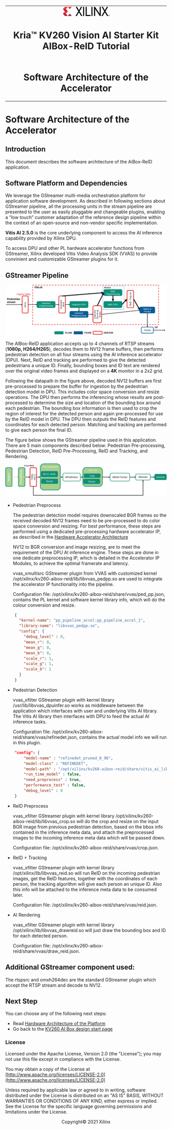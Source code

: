 ﻿<table class="sphinxhide">
 <tr>
   <td align="center"><img src="../../media/xilinx-logo.png" width="30%"/><h1>Kria&trade; KV260 Vision AI Starter Kit AIBox-ReID Tutorial</h1>
   </td>
 </tr>
 <tr>
 <td align="center"><h1> Software Architecture of the Accelerator </h1>

 </td>
 </tr>
</table>

# Software Architecture of the Accelerator

## Introduction

 This document describes the software architecture of the AiBox-ReID application.

## Software Platform and Dependencies

We leverage the GStreamer multi-media orchestration platform for application software development. As described in following sections about GStreamer pipeline, all the processing units in the stream pipeline are presented to the user as easily pluggable and changeable plugins, enabling a “low touch” customer adaptation of the reference design pipeline within the context of an open-source and non-vendor specific implementation.

**Vitis AI 2.5.0** is the core underlying component to access the AI inference capability provided by Xilinx DPU.

To access DPU and other PL hardware accelerator functions from GStreamer, Xilinx developed Vitis Video Analysis SDK (VVAS) to provide convinient and customizable GStreamer plugins for it.

## GStreamer Pipeline


![Overall video data flow](../../media/aibox-sw-data-flow.png)


The AIBox-ReID application accepts up to 4 channels of RTSP streams (**1080p, H264/H265**), decodes them to NV12 frame buffers, then performs pedestrian detection on all four streams using the AI inference accelerator (DPU). Next, ReID and tracking are performed to give the detected pedestrians a unique ID. Finally, bounding boxes and ID text are rendered over the original video frames and displayed on a **4K** monitor in a 2x2 grid.

Following the datapath in the figure above, decoded NV12 buffers are first pre-processed to prepare the buffer for ingestion by the pedestrian detection model in DPU. This includes color space conversion and resize operations. The DPU then performs the inferencing whose results are post-processed to determine the size and location of the bounding box around each pedestrian. The bounding box information is then used to crop the region of interest for the detected person and again pre-processed for use by the ReID model in DPU. The DPU then outputs the ReID features and coordinates for each detected person. Matching and tracking are performed to give each person the final ID.

The figure below shows the GStreamer pipeline used in this application. There are 5 main components described below: Pedestrian Pre-processing, Pedestrian Detection, ReID Pre-Processing, ReID and Tracking, and Rendering.

![Gstreamer pipeline of the application](../../media/gstreamer-pipeline-aib.png)

* Pedestrian Preprocess

    The pedestrian detection model requires downscaled BGR frames so the received decoded NV12 frames need to be pre-processed to do color space conversion and resizing. For best performance, these steps are performed using a dedicated pre-processing hardware accelerator IP, as described in the [Hardware Accelerator Architecture](hw_arch_accel_aib.md)

    NV12 to BGR conversion and image resizing, are to meet the requirement of the DPU AI inference engine. These steps are done in one dedicate preprocessing IP, which is detailed in the Accelerator IP Modules, to achieve the optimal framerate and latency.

    vvas_xmultisrc GStreamer plugin from VVAS with customized kernel /opt/xilinx/kv260-aibox-reid/lib/libvvas_pedpp.so are used to integrate the accelerator IP functionality into the pipeline.

    Configuration file: /opt/xilinx/kv260-aibox-reid/share/vvas/ped_pp.json, contains the PL kernel and software kernel library info, which will do the colour conversion and resize.

```json
    {
      "kernel-name": "pp_pipeline_accel:pp_pipeline_accel_1",
      "library-name": "libvvas_pedpp.so",
      "config": {
        "debug_level" : 0,
        "mean_r": 0,
        "mean_g": 0,
        "mean_b": 0,
        "scale_r": 1,
        "scale_g": 1,
        "scale_b": 1
      }
    }
```

* Pedestrian Detection

    vvas_xfilter GStreamer plugin with kernel library /usr/lib/libvvas_dpuinfer.so works as middleware between the application which interfaces with user and underlying Vitis AI library. The Vitis AI library then interfaces with DPU to feed the actual AI inference tasks.

    Configuration file: /opt/xilinx/kv260-aibox-reid/share/vvas/refinedet.json, contains the actual model info we will run in this plugin.

```json
    "config": {
        "model-name" : "refinedet_pruned_0_96",
        "model-class" : "REFINEDET",
        "model-path" : "/opt/xilinx/kv260-aibox-reid/share/vitis_ai_library/models/",
        "run_time_model" : false,
        "need_preprocess" : true,
        "performance_test" : false,
        "debug_level" : 0
    }
```
* ReID Preprocess

    vvas_xfilter GStreamer plugin with kernel library /opt/xilinx/kv260-aibox-reid/lib/libvvas_crop.so will do the crop and resize on the input BGR image from previous pedestrian detection, based on the bbox info contained in the inference meta data, and attach the preprocessed images to the incoming inference meta data which will be passed down.

    Configuration file: /opt/xilinx/kv260-aibox-reid/share/vvas/crop.json.

* ReID + Tracking

    vvas_xfilter GStreamer plugin with kernel library /opt/xilinx/lib/libvvas_reid.so will run ReID on the incoming pedestrian images, get the ReID features, together with the coordinates of each person, the tracking algorithm will give each person an unique ID. Also this info will be attached to the inference meta data to be consumed later.

    Configuration file: /opt/xilinx/kv260-aibox-reid/share/vvas/reid.json.

* AI Rendering

    vvas_xfilter GStreamer plugin with kernel library /opt/xilinx/lib/libvvas_drawreid.so will just draw the bounding box and ID for each detected person.

    Configuration file: /opt/xilinx/kv260-aibox-reid/share/vvas/draw_reid.json.

## Additional GStreamer component used:
The rtspsrc and omxh264dec are the standard GStreamer plugin which accept the RTSP stream and decode to NV12.

## Next Step

You can choose any of the following next steps:
* Read [Hardware Architecture of the Platform](hw_arch_platform_aib.md)
* Go back to the [KV260 AI Box design start page](../aibox_landing)


### License

Licensed under the Apache License, Version 2.0 (the "License"); you may not use this file except in compliance with the License.

You may obtain a copy of the License at
[http://www.apache.org/licenses/LICENSE-2.0](http://www.apache.org/licenses/LICENSE-2.0)

Unless required by applicable law or agreed to in writing, software distributed under the License is distributed on an "AS IS" BASIS, WITHOUT WARRANTIES OR CONDITIONS OF ANY KIND, either express or implied. See the License for the specific language governing permissions and limitations under the License.

<p align="center">Copyright&copy; 2021 Xilinx</p>
